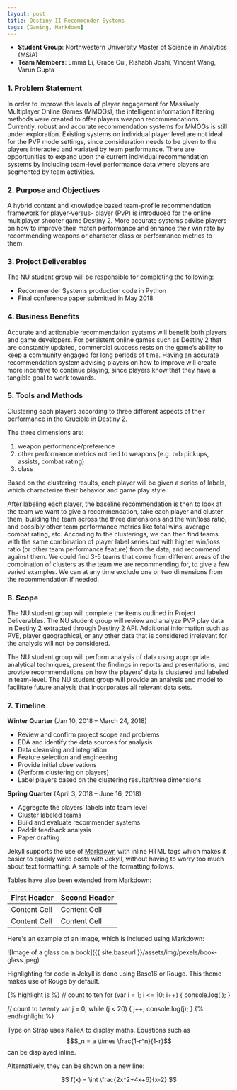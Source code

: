 ```yaml
---
layout: post
title: Destiny II Recommender Systems
tags: [Gaming, Markdown]
---
```


*   **Student Group**: Northwestern University Master of Science in Analytics (MSiA)    
*   **Team Members**: Emma Li, Grace Cui, Rishabh Joshi, Vincent Wang, Varun Gupta    

### 1. Problem Statement

In order to improve the levels of player engagement for Massively Multiplayer Online Games (MMOGs), the intelligent information filtering methods were created to offer players weapon recommendations. Currently, robust and accurate recommendation systems for MMOGs is still under exploration. Existing systems on individual player level are not ideal for the PVP mode settings, since consideration needs to be given to the players interacted and variated by team performance. There are opportunities to expand upon the current individual recommendation systems by including team-level performance data where players are segmented by team activities.

### 2. Purpose and Objectives

A hybrid content and knowledge based team-profile recommendation framework for player-versus- player (PvP) is introduced for the online multiplayer shooter game Destiny 2. More accurate systems advise players on how to improve their match performance and enhance their win rate by recommending weapons or character class or performance metrics to them. 

### 3. Project Deliverables 

The NU student group will be responsible for completing the following:<br/> 
*   Recommender Systems production code in Python<br/> 
*   Final conference paper submitted in May 2018<br/> 

### 4. Business Benefits

Accurate and actionable recommendation systems will benefit both players and game developers. For persistent online games such as Destiny 2 that are constantly updated, commercial success rests on the game’s ability to keep a community engaged for long periods of time. Having an accurate recommendation system advising players on how to improve will create more incentive to continue playing, since players know that they have a tangible goal to work towards.

### 5. Tools and Methods

Clustering each players according to three different aspects of their performance in the Crucible in Destiny 2. 

The three dimensions are:
1. weapon performance/preference
2. other performance metrics not tied to weapons (e.g. orb pickups, assists, combat rating)
3. class

Based on the clustering results, each player will be given a series of labels, which characterize their behavior and game play style. 

After labeling each player, the baseline recommendation is then to look at the team we want to give a recommendation, take each player and cluster them, building the team across the three dimensions and the win/loss ratio, and possibly other team performance metrics like total wins, average combat rating, etc. According to the clusterings, we can then find teams with the same combination of player label series but with higher win/loss ratio (or other team performance feature) from the data, and recommend against them. We could find 3-5 teams that come from different areas of the combination of clusters as the team we are recommending for, to give a few varied examples. We can at any time exclude one or two dimensions from the recommendation if needed.

### 6. Scope

The NU student group will complete the items outlined in Project Deliverables. The NU student group will review and analyze PVP play data in Destiny 2 extracted through Destiny 2 API. Additional information such as PVE, player geographical, or any other data that is considered irrelevant for the analysis will not be considered.

The NU student group will perform analysis of data using appropriate analytical techniques, present the findings in reports and presentations, and provide recommendations on how the players’ data is clustered and labeled in team-level. The NU student group will provide an analysis and model to facilitate future analysis that incorporates all relevant data sets. 

### 7. Timeline

**Winter Quarter** (Jan 10, 2018 – March 24, 2018) 
*   Review and confirm project scope and problems
*   EDA and identify the data sources for analysis
*	Data cleansing and integration
*	Feature selection and engineering
*	Provide initial observations
*	(Perform clustering on players)
*	Label players based on the clustering results/three dimensions 


**Spring Quarter** (April 3, 2018 – June 16, 2018) 
*   Aggregate the players’ labels into team level
*	Cluster labeled teams
*	Build and evaluate recommender systems 
*	Reddit feedback analysis 
*	Paper drafting










Jekyll supports the use of [Markdown](http://daringfireball.net/projects/markdown/syntax) with inline HTML tags which makes it easier to quickly write posts with Jekyll, without having to worry too much about text formatting. A sample of the formatting follows.

Tables have also been extended from Markdown:

First Header  | Second Header
------------- | -------------
Content Cell  | Content Cell
Content Cell  | Content Cell

Here's an example of an image, which is included using Markdown:

![Image of a glass on a book]({{ site.baseurl }}/assets/img/pexels/book-glass.jpeg)

Highlighting for code in Jekyll is done using Base16 or Rouge. This theme makes use of Rouge by default.

{% highlight js %}
// count to ten
for (var i = 1; i <= 10; i++) {
    console.log(i);
}

// count to twenty
var j = 0;
while (j < 20) {
    j++;
    console.log(j);
}
{% endhighlight %}

Type on Strap uses KaTeX to display maths. Equations such as $$S_n = a \times \frac{1-r^n}{1-r}$$ can be displayed inline.

Alternatively, they can be shown on a new line:

$$ f(x) = \int \frac{2x^2+4x+6}{x-2} $$
